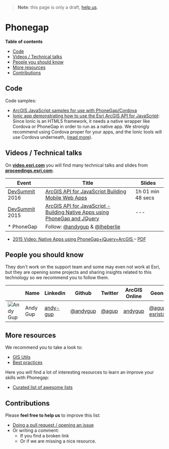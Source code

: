 > **Note**: this page is only a draft, [help us](#contributions).

# Phonegap
<!-- START doctoc generated TOC please keep comment here to allow auto update -->
<!-- DON'T EDIT THIS SECTION, INSTEAD RE-RUN doctoc TO UPDATE -->
**Table of contents**

- [Code](#code)
- [Videos / Technical talks](#videos--technical-talks)
- [People you should know](#people-you-should-know)
- [More resources](#more-resources)
- [Contributions](#contributions)

<!-- END doctoc generated TOC please keep comment here to allow auto update -->

## Code

Code samples:
  * [ArcGIS JavaScript samples for use with PhoneGap/Cordova](https://github.com/Esri/quickstart-map-phonegap)
  * [Ionic app demonstrating how to use the Esri ArcGIS API for JavaScript](https://github.com/jwasilgeo/ionic-esri-map): Since Ionic is an
  HTML5 framework, it needs a native wrapper like Cordova or PhoneGap in order
  to run as a native app. We strongly recommend using Cordova proper for your
  apps, and the Ionic tools will use Cordova underneath, ([read more](http://ionicframework.com/docs/overview/)).


## Videos / Technical talks
On [**video.esri.com**](http://video.esri.com/search/web-appbuilder) you will find many technical talks and slides from [**proceedings.esri.com**](https://www.google.es/webhp?sourceid=chrome-instant&ion=1&espv=2&ie=UTF-8#q=site%3Aproceedings.esri.com%20leaflet).

|Event|Title|Slides|
|---|---|---|
|[DevSummit](http://www.esri.com/events/devsummit) 2016|[ArcGIS API for JavaScript Building Mobile Web Apps](http://www.esri.com/videos/watch?playlistid=series_259&channelid=LegacyVideo&isLegacy=true&title=2016-esri-developer-summit:-javascript-tech-sessions)| 1h 01 min 48 secs
|[DevSummit](http://www.esri.com/events/devsummit) 2015|[ArcGIS API for JavaScript - Building Native Apps using PhoneGap and JQuery](http://www.esri.com/videos/watch?videoid=4293&channelid=LegacyVideo&isLegacy=true&title=arcgis-api-for-javascript---building-native-apps-using-phonegap-and-jquery)| ---
* PhoneGap | Follow: [@andygup](https://github.com/andygup) & [@lheberlie](https://github.com/lheberlie)
  * [2015 Video: Native Apps using PhoneGap+jQuery+ArcGIS ](http://video.esri.com/watch/4293/arcgis-api-for-javascript-_dash_-building-native-apps-using-phonegap-and-jquery) – [PDF](http://proceedings.esri.com/library/userconf/devsummit15/papers/dev_int_170.pdf)

## People you should know
They don't work on the support team and some may even not work at Esri,
but they are opening some projects and sharing insights related to this
technology so we recommend you to follow them.

||Name|Linkedin|Github|Twitter|ArcGIS Online|Geonet|
|---|---|---|---|---|---|---|
|![Andy Gup](https://avatars1.githubusercontent.com/u/510440?v=3&s=50)|Andy Gup|[andy-gup](https://www.linkedin.com/in/andy-gup-0a865a)|[@andygup](https://github.com/andygup)|[@agup](https://twitter.com/agup)|[andygup](http://www.arcgis.com/home/search.html?q=owner:andygup)|[@agup-esristaff](https://geonet.esri.com/people/agup-esristaff)

## More resources
We recommend you to take a look to:
* [GIS Utils](../../../gis/utils/README.md)
* [Best practices](../../best-practices/README.md)

Here you will find a lot of interesting resources to learn an improve your skills
with Phonegap:
* [Curated list of awesome lists](https://github.com/sindresorhus/awesome)

## Contributions
Please **feel free to help us** to improve this list:

* [Doing a pull request / opening an issue](https://github.com/hhkaos/awesome-arcgis#contributions)
* Or writing a comment:
  * If you find a broken link
  * Or if we are missing a nice resource.
